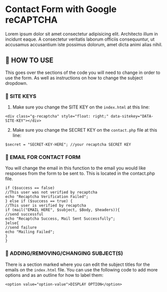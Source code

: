 
# Contact Form with Google reCAPTCHA

Lorem ipsum dolor sit amet consectetur adipisicing elit. Architecto illum in incidunt eaque. A consectetur veritatis laborum officiis consequuntur, ut accusamus accusantium iste possimus dolorum, amet dicta animi alias nihil.

## 📝 HOW TO USE

This goes over the sections of the code you will need to change in order to use the form. As well as instructions on how to change the subject dropdown.

### 🔑 SITE KEYS 

 1. Make sure you change the SITE KEY on the `index.html` at this line:

`<div class="g-recaptcha" style="float: right;" data-sitekey="DATA-SITE-KEY"></div>`

 2. Make sure you change the SECRET KEY on the `contact.php` file at this line:

`$secret = "SECRET-KEY-HERE"; //your recaptcha SECRET KEY`

### 📧 EMAIL FOR CONTACT FORM

You will change the email in this function to the email you would like responses from the form to be sent to. This is located in the contact.php file.

    if ($success == false) 
    //This user was not verified by recaptcha
    echo "Recaptcha Verification Failed";
    } else if ($success == true) {
    //This user is verified by recaptcha
    if (mail("EMAIL HERE", $subject, $Body, $headers)){
    //send successful
    echo "Recaptcha Success, Mail Sent Successfully";
    }else{
    //send failure
    echo "Mailing Failed";
    }
    }

### 🔁 ADDING/REMOVING/CHANGING SUBJECT(S)

There is a section marked where you can edit the subject titles for the emails on the `index.html` file. You can use the following code to add more options and as an outline for how to label them:

`<option value="option-value">DISPLAY OPTION</option>`
